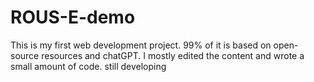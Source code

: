 # ROUS-E-demo
This is my first web development project. 99% of it is based on open-source resources and chatGPT. I mostly edited the content and wrote a small amount of code.
still developing
